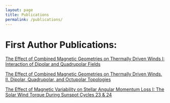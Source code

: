```yaml
---
layout: page
title: Publications
permalink: /publications/
---
```


# First Author Publications:
[The Effect of Combined Magnetic Geometries on Thermally Driven Winds I: Interaction of Dipolar and Quadrupolar Fields ](http://iopscience.iop.org/article/10.3847/1538-4357/aa7fb9)

[The Effect of Combined Magnetic Geometries on Thermally Driven Winds. II. Dipolar, Quadrupolar, and Octupolar Topologies ](http://iopscience.iop.org/article/10.3847/1538-4357/aaaab5)

[The Effect of Magnetic Variability on Stellar Angular Momentum Loss I: The Solar Wind Torque During Sunspot Cycles 23 & 24](https://arxiv.org/pdf/1808.00063)